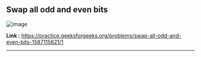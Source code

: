 ## Swap all odd and even bits 

![image](https://user-images.githubusercontent.com/23376002/170108945-da862835-8fb6-4f7a-beee-f231d70310b5.png)


**Link :** https://practice.geeksforgeeks.org/problems/swap-all-odd-and-even-bits-1587115621/1


-------------------------------------------------------------------------------------------------------------------------------------------------------


